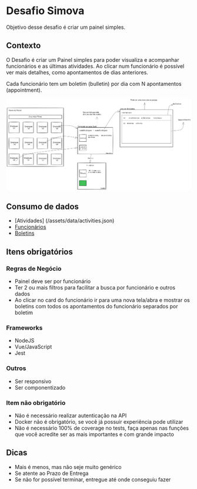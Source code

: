 # Desafio Simova

Objetivo desse desafio é criar um painel simples.

## Contexto

O Desafio é criar um Painel simples para poder visualiza e acompanhar funcionários e as últimas atividades. Ao clicar num funcionário é possível ver mais detalhes, como apontamentos de dias anteriores.

Cada funcionário tem um boletim (bulletin) por dia com N apontamentos (appointment).

![Fluxo](assets/images/test_frontend_panel.png)

## Consumo de dados

- [Atividades] (/assets/data/activities.json)
- [Funcionários](/assets/data/employees.json)
- [Boletins](/assets/data/bulletins.json)

## Itens obrigatórios

### Regras de Negócio

- Painel deve ser por funcionário
- Ter 2 ou mais filtros para facilitar a busca por funcionário e outros dados
- Ao clicar no card do funcionário ir para uma nova tela/abra e mostrar os boletins com todos os apontamentos do funcionário separados por boletim

###  Frameworks

- NodeJS 
- Vue/JavaScript
- Jest 

### Outros

- Ser responsivo
- Ser componentizado

### Item não obrigatório

- Não é necessário realizar autenticação na API
- Docker não é obrigatório, se você já possuir experiência pode utilizar
- Não é necessário 100% de coverage no tests, faça apenas nas funções que você acredite ser as mais importantes e com grande impacto

## Dicas

- Mais é menos, mas não seje muito genérico
- Se atente ao Prazo de Entrega
- Se não for possível terminar, entregue até onde conseguiu fazer
